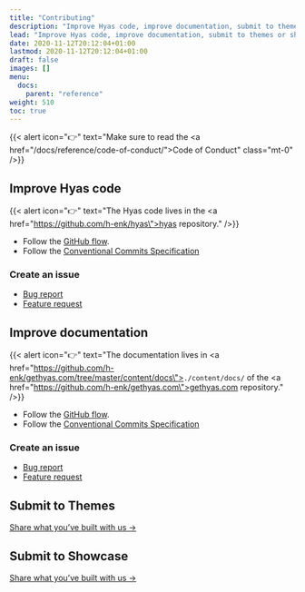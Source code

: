 ```yaml
---
title: "Contributing"
description: "Improve Hyas code, improve documentation, submit to themes or showcase."
lead: "Improve Hyas code, improve documentation, submit to themes or showcase."
date: 2020-11-12T20:12:04+01:00
lastmod: 2020-11-12T20:12:04+01:00
draft: false
images: []
menu:
  docs:
    parent: "reference"
weight: 510
toc: true
---
```


{{< alert icon="👉" text="Make sure to read the <a href=\"/docs/reference/code-of-conduct/\">Code of Conduct</a>" class="mt-0" />}}

## Improve Hyas code

{{< alert icon="👉" text="The Hyas code lives in the <a href=\"https://github.com/h-enk/hyas\">hyas repository</a>." />}}

- Follow the [GitHub flow](https://guides.github.com/introduction/flow/).
- Follow the [Conventional Commits Specification](https://www.conventionalcommits.org/en/v1.0.0/)

### Create an issue

- [Bug report](https://github.com/h-enk/hyas/issues/new?template=bug-report---.md)
- [Feature request](https://github.com/h-enk/hyas/issues/new?template=feature-request---.md)

## Improve documentation

{{< alert icon="👉" text="The documentation lives in <a href=\"https://github.com/h-enk/gethyas.com/tree/master/content/docs\"><code>./content/docs/</code></a> of the <a href=\"https://github.com/h-enk/gethyas.com\">gethyas.com repository</a>." />}}

- Follow the [GitHub flow](https://guides.github.com/introduction/flow/).
- Follow the [Conventional Commits Specification](https://www.conventionalcommits.org/en/v1.0.0/)

### Create an issue

- [Bug report](https://github.com/h-enk/gethyas.com/issues/new?template=bug-report---.md)
- [Feature request](https://github.com/h-enk/gethyas.com/issues/new?template=feature-request---.md)

## Submit to Themes

[Share what you’ve built with us →](https://github.com/h-enk/hyas/discussions?discussions_q=category%3A%22Show+and+tell%22)

## Submit to Showcase

[Share what you’ve built with us →](https://github.com/h-enk/hyas/discussions?discussions_q=category%3A%22Show+and+tell%22)
